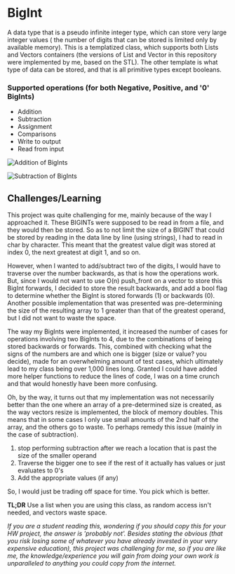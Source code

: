 # BigInt
A data type that is a pseudo infinite integer type, which can store very large integer values ( the number of digits that can be stored is limited only by available memory). This is a templatized class, which supports both Lists and Vectors containers (the versions of List and Vector in this repository were implemented by me, based on the STL). The other template is what type of data can be stored, and that is all primitive types except booleans.

### Supported operations (for both Negative, Positive, and '0' BigInts)
- Addition
- Subtraction
- Assignment
- Comparisons
- Write to output
- Read from input

![Addition of BigInts](https://i.imgur.com/7MW37KF.png)

![Subtraction of BigInts](https://i.imgur.com/ysUsGFX.png)

## Challenges/Learning
This project was quite challenging for me, mainly because of the way I approached it. These BIGINTs were supposed to be read in from a file, and they would then be stored. So as to not limit the size of a BIGINT that could be stored by reading in the data line by line (using strings), I had to read in char by character. This meant that the greatest value digit was stored at index 0, the next greatest at digit 1, and so on. 

However, when I wanted to add/subtract two of the digits, I would have to traverse over the number backwards, as that is how the operations work. But, since I would not want to use O(n) push_front on a vector to store this BigInt forwards, I decided to store the result backwards, and add a bool flag to determine whether the BigInt is stored forwards (1) or backwards (0). Another possible implementation that was presented was pre-determining the size of the resulting array to 1 greater than that of the greatest operand, but I did not want to waste the space.

The way my BigInts were implemented, it increased the number of cases for operations involving two BigInts to 4, due to the combinations of being stored backwards or forwards. This, combined with checking what the signs of the numbers are and which one is bigger (size or value? you decide), made for an overwhelming amount of test cases, which ultimately lead to my class being over 1,000 lines long. Granted I could have added more helper functions to reduce the lines of code, I was on a time crunch and that would honestly have been more confusing.

Oh, by the way, it turns out that my implementation was not necessarily better than the one where an array of a pre-determined size is created, as the way vectors resize is implemented, the block of memory doubles. This means that in some cases I only use small amounts of the 2nd half of the array, and the others go to waste. To perhaps remedy this issue (mainly in the case of subtraction).

  1. stop performing subtraction after we reach a location that is past the size of the smaller operand
  2. Traverse the bigger one to see if the rest of it actually has values or just evaluates to 0's
  3. Add the appropriate values (if any)
  
So, I would just be trading off space for time. You pick which is better.

**TL;DR** Use a list when you are using this class, as random access isn't needed, and vectors waste space.

*If you are a student reading this, wondering if you should copy this for your HW project, the answer is 'probably not'. Besides stating the obvious (that you risk losing some of whatever you have already invested in your very expensive education), this project was challenging for me, so if you are like me, the knowledge/experience you will gain from doing your own work is unparalleled to anything you could copy from the internet.*
